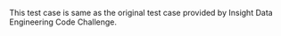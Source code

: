 This test case is same as the original test case provided by Insight Data Engineering Code Challenge.
